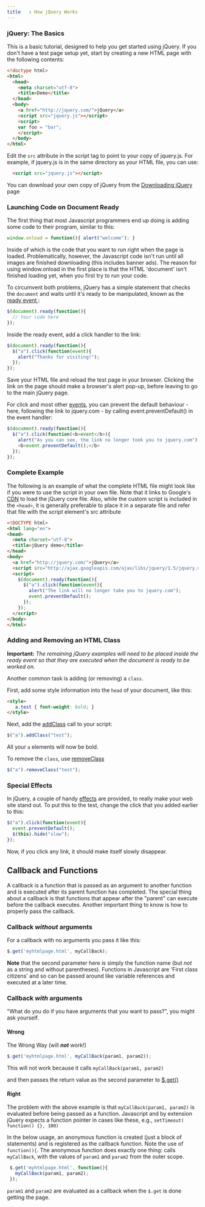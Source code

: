 ```yaml
---
title   : How jQuery Works
---
```

### jQuery: The Basics

This is a basic tutorial, designed to help you get started using jQuery. If you
don't have a test page setup yet, start by creating a new HTML page with the
following contents:
``` html
<!doctype html>
<html>
  <head>
    <meta charset="utf-8">
    <title>Demo</title>
  </head>
  <body>
    <a href="http://jquery.com/">jQuery</a>
    <script src="jquery.js"></script>
    <script>
    var foo = "bar";
    </script>
  </body>
</html>
```

Edit the `src` attribute in the script tag to point to your copy of jquery.js.
For example, if jquery.js is in the same directory as your HTML file, you
can use:
``` html
  <script src="jquery.js"></script>
```

You can download your own copy of jQuery from the [Downloading jQuery](../downloading-jquery/) page

### Launching Code on Document Ready
The first thing that most Javascript programmers end up doing is adding some code to their program, similar to this:
``` js
window.onload = function(){ alert("welcome"); }
```
Inside of which is the code that you want to run right when the page is loaded. Problematically, however, the Javascript code isn't run until all images are finished downloading (this includes banner ads). The reason for using window.onload in the first place is that the HTML 'document' isn't finished loading yet, when you first try to run your code.

To circumvent both problems, jQuery has a simple statement that checks the `document` and waits until it's ready to be manipulated, known as the [ ready event ](http://api.jquery.com/ready):

``` js
$(document).ready(function(){
  // Your code here
});
```

Inside the ready event, add a click handler to the link:

``` js
$(document).ready(function(){
  $("a").click(function(event){
    alert("Thanks for visiting!");
  });
});
```
Save your HTML file and reload the test page in your browser. Clicking the link on the page should make a browser's alert pop-up, before leaving to go to the main jQuery page.

For click and most other [events](http://api.jquery.com/category/events/), you can prevent the default behaviour - here, following the link to jquery.com - by calling event.preventDefault() in the event handler:

``` js
$(document).ready(function(){
  $("a").click(function(<b>event</b>){
    alert("As you can see, the link no longer took you to jquery.com");
    <b>event.preventDefault();</b>
  });
});
```

### Complete Example

The following is an example of what the complete HTML file might look like if
you were to use the script in your own file. Note that it links to Google's
[CDN](http://code.google.com/apis/libraries/) to load the jQuery core file.
Also, while the custom script is included in the `<head>`, it is generally
preferable to place it in a separate file and refer that file with the script
element's src attribute

``` html
<!DOCTYPE html>
<html lang="en">
<head>
  <meta charset="utf-8">
  <title>jQuery demo</title>
</head>
<body>
  <a href="http://jquery.com/">jQuery</a>
  <script src="http://ajax.googleapis.com/ajax/libs/jquery/1.5/jquery.min.js"></script>
  <script>
    $(document).ready(function(){
      $("a").click(function(event){
        alert("The link will no longer take you to jquery.com");
        event.preventDefault();
      });
    });
  </script>
</body>
</html>
```

### Adding and Removing an HTML Class

**Important:** *The remaining jQuery examples will need to be placed inside the ready event so that they are executed when the document is ready to be worked on.*

Another common task is adding (or removing) a `class`.

First, add some style information into the `head` of your document, like this:

``` html
<style>
   a.test { font-weight: bold; }
</style>
```

Next, add the [addClass](http://api.jquery.com/addClass) call to your script:

``` js
$("a").addClass("test");
```

All your `a` elements will now be bold.

To remove the `class`, use [removeClass](http://api.jquery.com/removeClass)

``` js
$("a").removeClass("test");
```

### Special Effects

In jQuery, a couple of handy [effects](http://api.jquery.com/category/effects/)
are provided, to really make your web site stand out. To put this to the test,
change the click that you added earlier to this:

``` js
$("a").click(function(event){
  event.preventDefault();
  $(this).hide("slow");
});
```

Now, if you click any link, it should make itself slowly disappear.

## Callback and Functions

A callback is a function that is passed as an argument to another function and
is executed after its parent function has completed. The special thing about a
callback is that functions that appear after the "parent" can execute before
the callback executes.  Another important thing to know is how to properly pass
the callback.

### Callback *without* arguments

For a callback with no arguments you pass it like this:

``` js
$.get('myhtmlpage.html', myCallBack);
```

**Note** that the second parameter here is simply the function name (but *not* as a string and without parentheses). Functions in Javascript are 'First class citizens' and so can be passed around like variable references and executed at a later time.

### Callback *with* arguments

"What do you do if you have arguments that you want to pass?", you might ask yourself.

#### Wrong
The Wrong Way (will ***not*** work!)

``` js
$.get('myhtmlpage.html', myCallBack(param1, param2));
```


This will not work because it calls `myCallBack(param1, param2)`


and then passes the return value as the second parameter to [$.get()](http://api.jquery.com/jQuery.get/)

#### Right

The problem with the above example is that `myCallBack(param1, param2)` is
evaluated before being passed as a function. Javascript and by extension jQuery
expects a function pointer in cases like these, e.g., `setTimeout( function() {}, 100)`

In the below usage, an anonymous function is created (just a block of
statements) and is registered as the callback function.  Note the use of
`function(){`.  The anonymous function does exactly one thing:  calls
`myCallBack`, with the values of `param1` and `param2` from the outer scope.

``` js
 $.get('myhtmlpage.html', function(){
   myCallBack(param1, param2);
 });
```

`param1` and `param2` are evaluated as a callback when the `$.get` is done getting the page.
